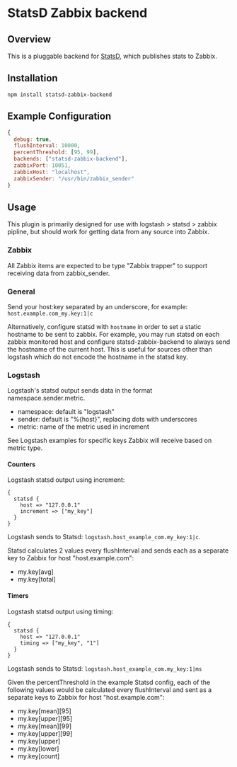 # StatsD Zabbix backend

## Overview

This is a pluggable backend for [StatsD](https://github.com/etsy/statsd), which publishes stats to Zabbix.

## Installation

    npm install statsd-zabbix-backend

## Example Configuration

```js
{
  debug: true,
  flushInterval: 10000,
  percentThreshold: [95, 99],
  backends: ["statsd-zabbix-backend"],
  zabbixPort: 10051,
  zabbixHost: "localhost",
  zabbixSender: "/usr/bin/zabbix_sender"
}
```

## Usage

This plugin is primarily designed for use with logstash > statsd > zabbix pipline, but should work for getting data from any source into Zabbix.

### Zabbix

All Zabbix items are expected to be type "Zabbix trapper" to support receiving data from zabbix_sender.

### General

Send your host:key separated by an underscore, for example: `host.example.com_my.key:1|c`

Alternatively, configure statsd with `hostname` in order to set a static
hostname to be sent to zabbix. For example, you may run statsd on each
zabbix monitored host and configure statsd-zabbix-backend to always send the
hostname of the current host. This is useful for sources other than logstash
which do not encode the hostname in the statsd key.

### Logstash

Logstash's statsd output sends data in the format namespace.sender.metric.

- namespace: default is "logstash"
- sender: default is "%{host}", replacing dots with underscores
- metric: name of the metric used in increment

See Logstash examples for specific keys Zabbix will receive based on metric type.

#### Counters

Logstash statsd output using increment:

```
{
  statsd {
    host => "127.0.0.1"
    increment => ["my_key"]
  }
}
```

Logstash sends to Statsd: `logstash.host_example_com.my_key:1|c`.

Statsd calculates 2 values every flushInterval and sends each as a separate key to Zabbix for host "host.example.com":

- my.key[avg]
- my.key[total]

#### Timers

Logstash statsd output using timing:

```
{
  statsd {
    host => "127.0.0.1"
    timing => ["my_key", "1"]
  }
}
```

Logstash sends to Statsd: `logstash.host_example_com.my_key:1|ms`

Given the percentThreshold in the example Statsd config, each of the following values would be calculated every flushInterval and sent as a separate keys to Zabbix for host "host.example.com":

- my.key[mean][95]
- my.key[upper][95]
- my.key[mean][99]
- my.key[upper][99]
- my.key[upper]
- my.key[lower]
- my.key[count]
